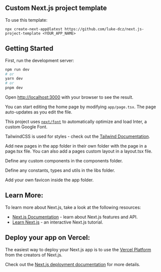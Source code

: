 ## Custom Next.js project template

To use this template:

`npx create-next-app@latest https://github.com/luke-dcz/next.js-project-template <YOUR_APP_NAME>`

## Getting Started

First, run the development server:

```bash
npm run dev
# or
yarn dev
# or
pnpm dev
```

Open [http://localhost:3000](http://localhost:3000) with your browser to see the result.

You can start editing the home page by modifying `app/page.tsx`. The page auto-updates as you edit the file.

This project uses [`next/font`](https://nextjs.org/docs/basic-features/font-optimization) to automatically optimize and load Inter, a custom Google Font.

TailwindCSS is used for styles - check out the [Tailwind Documentation](https://tailwindcss.com/docs/configuration).

Add new pages in the app folder in their own folder with the page in a page.tsx file. You can also add a pages custom layout in a layout.tsx file.

Define any custom components in the components folder.

Define any constants, types and utils in the libs folder.

Add your own favicon inside the app folder.

## Learn More:

To learn more about Next.js, take a look at the following resources:

- [Next.js Documentation](https://nextjs.org/docs) - learn about Next.js features and API.
- [Learn Next.js](https://nextjs.org/learn) - an interactive Next.js tutorial.

## Deploy your app on Vercel:

The easiest way to deploy your Next.js app is to use the [Vercel Platform](https://vercel.com/new?utm_medium=default-template&filter=next.js&utm_source=create-next-app&utm_campaign=create-next-app-readme) from the creators of Next.js.

Check out the [Next.js deployment documentation](https://nextjs.org/docs/deployment) for more details.
